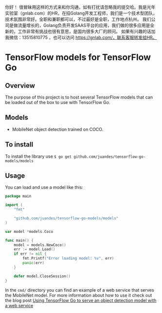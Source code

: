 你好！
很冒昧用这样的方式来和你沟通，如有打扰请忽略我的提交哈。我是光年实验室（gnlab.com）的HR，在招Golang开发工程师，我们是一个技术型团队，技术氛围非常好。全职和兼职都可以，不过最好是全职，工作地点杭州。
我们公司是做流量增长的，Golang负责开发SAAS平台的应用，我们做的很多应用是全新的，工作非常有挑战也很有意思，是国内很多大厂的顾问。
如果有兴趣的话加我微信：13515810775  ，也可以访问 https://gnlab.com/，联系客服转发给HR。
# TensorFlow models for TensorFlow Go

## Overview
The purpose of this project is to host several TensorFlow models that can be loaded
out of the box to use with TensorFlow Go.

## Models
- MobileNet object detection trained on COCO.

## To install

To install the library use `$ go get github.com/juandes/tensorflow-go-models/models`

## Usage
You can load and use a model like this:

```go
package main

import (
	"fmt"

	"github.com/juandes/tensorflow-go-models/models"
)

var model *models.Coco

func main() {
	model = models.NewCoco()
	err := model.Load()
	if err != nil {
		fmt.Printf("Error loading model: %v", err)
		panic(err)
	}

	defer model.CloseSession()
}

```


In the `cmd/` directory you can find an example of a web service that serves the MobileNet model.
For more information about how to use it check out the blog post [Using TensorFlow Go to serve an object detection model with a web service](https://juandes.com/tensorflow-go-object-detection-server/)
